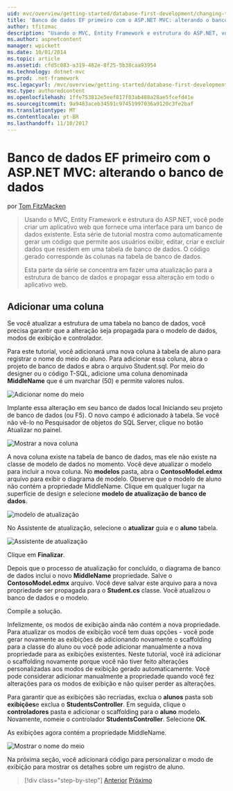 ```yaml
---
uid: mvc/overview/getting-started/database-first-development/changing-the-database
title: 'Banco de dados EF primeiro com o ASP.NET MVC: alterando o banco de dados | Microsoft Docs'
author: tfitzmac
description: "Usando o MVC, Entity Framework e estrutura do ASP.NET, você pode criar um aplicativo web que fornece uma interface para um banco de dados existente. Este tutorial série..."
ms.author: aspnetcontent
manager: wpickett
ms.date: 10/01/2014
ms.topic: article
ms.assetid: cfd5c083-a319-482e-8f25-5b38caa93954
ms.technology: dotnet-mvc
ms.prod: .net-framework
msc.legacyurl: /mvc/overview/getting-started/database-first-development/changing-the-database
msc.type: authoredcontent
ms.openlocfilehash: 1ffe753812e5eef817f03ab488a28ae5fcefd41e
ms.sourcegitcommit: 9a9483aceb34591c97451997036a9120c3fe2baf
ms.translationtype: MT
ms.contentlocale: pt-BR
ms.lasthandoff: 11/10/2017
---
```

<a name="ef-database-first-with-aspnet-mvc-changing-the-database"></a>Banco de dados EF primeiro com o ASP.NET MVC: alterando o banco de dados
====================
por [Tom FitzMacken](https://github.com/tfitzmac)

> Usando o MVC, Entity Framework e estrutura do ASP.NET, você pode criar um aplicativo web que fornece uma interface para um banco de dados existente. Esta série de tutorial mostra como automaticamente gerar um código que permite aos usuários exibir, editar, criar e excluir dados que residem em uma tabela de banco de dados. O código gerado corresponde às colunas na tabela de banco de dados.
> 
> Esta parte da série se concentra em fazer uma atualização para a estrutura de banco de dados e propagar essa alteração em todo o aplicativo web.


## <a name="add-a-column"></a>Adicionar uma coluna

Se você atualizar a estrutura de uma tabela no banco de dados, você precisa garantir que a alteração seja propagada para o modelo de dados, modos de exibição e controlador.

Para este tutorial, você adicionará uma nova coluna à tabela de aluno para registrar o nome do meio do aluno. Para adicionar essa coluna, abra o projeto de banco de dados e abra o arquivo Student.sql. Por meio do designer ou o código T-SQL, adicione uma coluna denominada **MiddleName** que é um nvarchar (50) e permite valores nulos.

![Adicionar nome do meio](changing-the-database/_static/image1.png)

Implante essa alteração em seu banco de dados local Iniciando seu projeto de banco de dados (ou F5). O novo campo é adicionado à tabela. Se você não vê-lo no Pesquisador de objetos do SQL Server, clique no botão Atualizar no painel.

![Mostrar a nova coluna](changing-the-database/_static/image2.png)

A nova coluna existe na tabela de banco de dados, mas ele não existe na classe de modelo de dados no momento. Você deve atualizar o modelo para incluir a nova coluna. No **modelos** pasta, abra o **ContosoModel.edmx** arquivo para exibir o diagrama de modelo. Observe que o modelo de aluno não contém a propriedade MiddleName. Clique em qualquer lugar na superfície de design e selecione **modelo de atualização de banco de dados**.

![modelo de atualização](changing-the-database/_static/image3.png)

No Assistente de atualização, selecione o **atualizar** guia e o **aluno** tabela.

![Assistente de atualização](changing-the-database/_static/image4.png)

Clique em **Finalizar**.

Depois que o processo de atualização for concluído, o diagrama de banco de dados inclui o novo **MiddleName** propriedade. Salve o **ContosoModel.edmx** arquivo. Você deve salvar este arquivo para a nova propriedade ser propagada para o **Student.cs** classe. Você atualizou o banco de dados e o modelo.

Compile a solução.

Infelizmente, os modos de exibição ainda não contém a nova propriedade. Para atualizar os modos de exibição você tem duas opções - você pode gerar novamente as exibições de adicionando novamente o scaffolding para a classe do aluno ou você pode adicionar manualmente a nova propriedade para as exibições existentes. Neste tutorial, você irá adicionar o scaffolding novamente porque você não tiver feito alterações personalizadas aos modos de exibição gerado automaticamente. Você pode considerar adicionar manualmente a propriedade quando você fez alterações para os modos de exibição e não quiser perder as alterações.

Para garantir que as exibições são recriadas, exclua o **alunos** pasta sob **exibições**e exclua o **StudentsController**. Em seguida, clique o **controladores** pasta e adicionar o scaffolding para o **aluno** modelo. Novamente, nomeie o controlador **StudentsController**. Selecione **OK**.

As exibições agora contém a propriedade MiddleName.

![Mostrar o nome do meio](changing-the-database/_static/image5.png)

Na próxima seção, você adicionará código para personalizar o modo de exibição para mostrar os detalhes sobre um registro de aluno.

>[!div class="step-by-step"]
[Anterior](generating-views.md)
[Próximo](customizing-a-view.md)
